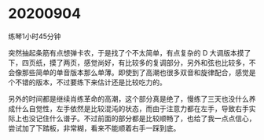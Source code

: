 # 20200904

练琴1小时45分钟

突然抽起条筋有点想弹卡农，于是找了个不太简单，有点复杂的 D 大调版本摸了下，四页纸，摸了两页，感觉尚好，有比较多的复调部分，另外和弦也比较多，不会像那些简单的单音版本那么单薄。即使到了高潮也很多双音和旋律配合，感觉是个不错的版本，不过要练下来估计还是比较吃力的。

另外的时间都是继续肖练革命的高潮，这个部分真是绝了，慢练了三天也没什么养成什么自觉性，左手依然是比较混沌的状态，而由于注意力都在左手，导致右手实际上也没记住什么谱子。不过前面的部分都是比较顺畅了，也给了我一点点信心，尝试加了下踏板，非常糊，看来不能顺着右手一踩到底。
